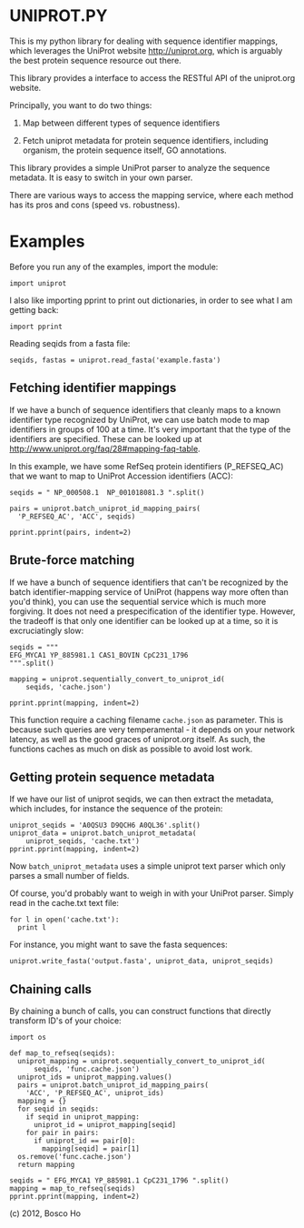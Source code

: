 

UNIPROT.PY
==========

This is my python library for dealing with sequence identifier
mappings, which leverages the UniProt website http://uniprot.org,
which is arguably the best protein sequence resource out there.

This library provides a interface to access the 
RESTful API of the uniprot.org website.

Principally, you want to do two things:

1. Map between different types of sequence identifiers

2. Fetch uniprot metadata for protein sequence identifiers, 
including organism, the protein sequence itself, GO annotations.

This library provides a simple UniProt parser to analyze the
sequence metadata. It is easy to switch in your own parser.

There are various ways to access the mapping service, 
where each method has its pros and cons (speed vs. robustness).



# Examples

Before you run any of the examples, import the module:

    import uniprot

I also like importing pprint to print out dictionaries,
in order to see what I am getting back:

    import pprint

Reading seqids from a fasta file:

    seqids, fastas = uniprot.read_fasta('example.fasta')


## Fetching identifier mappings

If we have a bunch of sequence identifiers that cleanly maps to a known 
identifier type recognized by UniProt, we can use batch mode to
map identifiers in groups of 100 at a time. It's very important
that the type of the identifiers are specified. These can be
looked up at <http://www.uniprot.org/faq/28#mapping-faq-table>. 

In this example, we have some RefSeq protein identifiers
(P_REFSEQ_AC) that we want to map to UniProt Accession
identifiers (ACC):

    seqids = " NP_000508.1  NP_001018081.3 ".split()

    pairs = uniprot.batch_uniprot_id_mapping_pairs(
      'P_REFSEQ_AC', 'ACC', seqids)

    pprint.pprint(pairs, indent=2)

## Brute-force matching

If we have a bunch of sequence identifiers that can't be recognized by
the batch identifier-mapping service of UniProt (happens way more
often than you'd think), you can use the sequential service
which is much more forgiving. It does not need a prespecification
of the identifier type. However, the tradeoff is that
only one identifier can be looked up at a time, so it is
excruciatingly slow:

    seqids = """
    EFG_MYCA1 YP_885981.1 CAS1_BOVIN CpC231_1796
    """.split()

    mapping = uniprot.sequentially_convert_to_uniprot_id(
        seqids, 'cache.json')

    pprint.pprint(mapping, indent=2)

This function require a caching filename `cache.json` as parameter.
This is because such queries are very temperamental - it
depends on your network latency, as well as the good graces
of uniprot.org itself. As such, the functions caches
as much on disk as possible to avoid lost work.


## Getting protein sequence metadata

If we have our list of uniprot seqids, we can then extract
the metadata, which includes, for instance the sequence of the
protein:

    uniprot_seqids = 'A0QSU3 D9QCH6 A0QL36'.split()
    uniprot_data = uniprot.batch_uniprot_metadata(
        uniprot_seqids, 'cache.txt')
    pprint.pprint(mapping, indent=2)

Now `batch_uniprot_metadata` uses a simple uniprot text parser
which only parses a small number of fields. 

Of course, you'd probably want to weigh in with your UniProt parser.
Simply read in the cache.txt text file:

    for l in open('cache.txt'):
      print l

For instance, you might want to save the fasta sequences:

    uniprot.write_fasta('output.fasta', uniprot_data, uniprot_seqids)

## Chaining calls

By chaining a bunch of calls, you can construct functions
that directly transform ID's of your choice:

    import os

    def map_to_refseq(seqids):
      uniprot_mapping = uniprot.sequentially_convert_to_uniprot_id(
          seqids, 'func.cache.json')
      uniprot_ids = uniprot_mapping.values()
      pairs = uniprot.batch_uniprot_id_mapping_pairs(
        'ACC', 'P_REFSEQ_AC', uniprot_ids)
      mapping = {}  
      for seqid in seqids:
        if seqid in uniprot_mapping:
          uniprot_id = uniprot_mapping[seqid]
        for pair in pairs:
          if uniprot_id == pair[0]: 
            mapping[seqid] = pair[1]
      os.remove('func.cache.json')
      return mapping

    seqids = " EFG_MYCA1 YP_885981.1 CpC231_1796 ".split()
    mapping = map_to_refseq(seqids)
    pprint.pprint(mapping, indent=2)



(c) 2012, Bosco Ho


